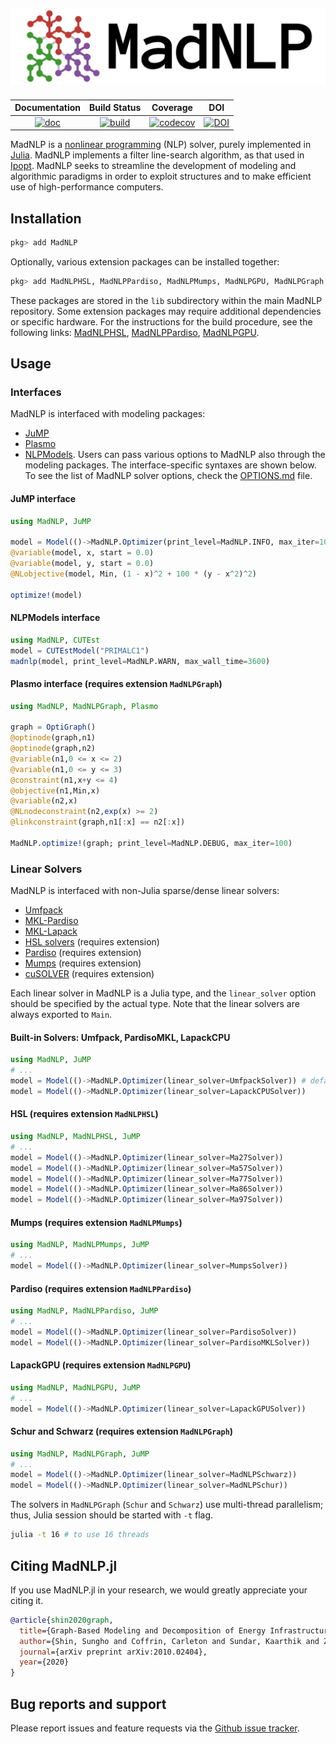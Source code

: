 ![Logo](logo-full.svg)
---
| **Documentation** | **Build Status** | **Coverage** | **DOI** |
|:-----------------:|:----------------:|:----------------:|:----------------:|
| [![doc](https://img.shields.io/badge/docs-dev-blue.svg)](https://madnlp.github.io/MadNLP.jl/dev) | [![build](https://github.com/MadNLP/MadNLP.jl/workflows/build/badge.svg?branch=dev%2Fgithub_actions)](https://github.com/MadNLP/MadNLP.jl/actions?query=workflow%3Abuild) | [![codecov](https://codecov.io/gh/MadNLP/MadNLP.jl/branch/master/graph/badge.svg?token=MBxH2AAu8Z)](https://codecov.io/gh/MadNLP/MadNLP.jl) | [![DOI](https://zenodo.org/badge/DOI/10.5281/zenodo.5825776.svg)](https://doi.org/10.5281/zenodo.5825776) |

MadNLP is a [nonlinear programming](https://en.wikipedia.org/wiki/Nonlinear_programming) (NLP) solver, purely implemented in [Julia](https://julialang.org/). MadNLP implements a filter line-search algorithm, as that used in [Ipopt](https://github.com/coin-or/Ipopt). MadNLP seeks to streamline the development of modeling and algorithmic paradigms in order to exploit structures and to make efficient use of high-performance computers.

## Installation
```julia
pkg> add MadNLP
```
Optionally, various extension packages can be installed together:
```julia
pkg> add MadNLPHSL, MadNLPPardiso, MadNLPMumps, MadNLPGPU, MadNLPGraph, MadNLPKrylov
```
These packages are stored in the `lib` subdirectory within the main MadNLP repository. Some extension packages may require additional dependencies or specific hardware. For the instructions for the build procedure, see the following links: [MadNLPHSL](https://github.com/MadNLP/MadNLP.jl/tree/master/lib/MadNLPHSL), [MadNLPPardiso](https://github.com/MadNLP/MadNLP.jl/tree/master/lib/MadNLPHSL), [MadNLPGPU](https://github.com/MadNLP/MadNLP.jl/tree/master/lib/MadNLPGPU).


## Usage
### Interfaces
MadNLP is interfaced with modeling packages:
- [JuMP](https://github.com/jump-dev/JuMP.jl)
- [Plasmo](https://github.com/zavalab/Plasmo.jl)
- [NLPModels](https://github.com/JuliaSmoothOptimizers/NLPModels.jl).
Users can pass various options to MadNLP also through the modeling packages. The interface-specific syntaxes are shown below. To see the list of MadNLP solver options, check the [OPTIONS.md](https://github.com/MadNLP/MadNLP/blob/master/OPTIONS.md) file.

#### JuMP interface
```julia
using MadNLP, JuMP

model = Model(()->MadNLP.Optimizer(print_level=MadNLP.INFO, max_iter=100))
@variable(model, x, start = 0.0)
@variable(model, y, start = 0.0)
@NLobjective(model, Min, (1 - x)^2 + 100 * (y - x^2)^2)

optimize!(model)

```

#### NLPModels interface
```julia
using MadNLP, CUTEst
model = CUTEstModel("PRIMALC1")
madnlp(model, print_level=MadNLP.WARN, max_wall_time=3600)
```

#### Plasmo interface (requires extension `MadNLPGraph`)
```julia
using MadNLP, MadNLPGraph, Plasmo

graph = OptiGraph()
@optinode(graph,n1)
@optinode(graph,n2)
@variable(n1,0 <= x <= 2)
@variable(n1,0 <= y <= 3)
@constraint(n1,x+y <= 4)
@objective(n1,Min,x)
@variable(n2,x)
@NLnodeconstraint(n2,exp(x) >= 2)
@linkconstraint(graph,n1[:x] == n2[:x])

MadNLP.optimize!(graph; print_level=MadNLP.DEBUG, max_iter=100)

```

### Linear Solvers
MadNLP is interfaced with non-Julia sparse/dense linear solvers:
- [Umfpack](https://people.engr.tamu.edu/davis/suitesparse.html)
- [MKL-Pardiso](https://software.intel.com/content/www/us/en/develop/documentation/mkl-developer-reference-fortran/top/sparse-solver-routines/intel-mkl-pardiso-parallel-direct-sparse-solver-interface.html)
- [MKL-Lapack](https://software.intel.com/content/www/us/en/develop/documentation/mkl-developer-reference-fortran/top/lapack-routines.html)
- [HSL solvers](http://www.hsl.rl.ac.uk/ipopt/) (requires extension)
- [Pardiso](https://www.pardiso-project.org/) (requires extension)
- [Mumps](http://mumps.enseeiht.fr/)  (requires extension)
- [cuSOLVER](https://docs.nvidia.com/cuda/cusolver/index.html) (requires extension)

Each linear solver in MadNLP is a Julia type, and the `linear_solver` option should be specified by the actual type. Note that the linear solvers are always exported to `Main`.

#### Built-in Solvers: Umfpack, PardisoMKL, LapackCPU
```julia
using MadNLP, JuMP
# ...
model = Model(()->MadNLP.Optimizer(linear_solver=UmfpackSolver)) # default
model = Model(()->MadNLP.Optimizer(linear_solver=LapackCPUSolver))
```

#### HSL (requires extension `MadNLPHSL`)
```julia
using MadNLP, MadNLPHSL, JuMP
# ...
model = Model(()->MadNLP.Optimizer(linear_solver=Ma27Solver))
model = Model(()->MadNLP.Optimizer(linear_solver=Ma57Solver))
model = Model(()->MadNLP.Optimizer(linear_solver=Ma77Solver))
model = Model(()->MadNLP.Optimizer(linear_solver=Ma86Solver))
model = Model(()->MadNLP.Optimizer(linear_solver=Ma97Solver))
```

#### Mumps (requires extension `MadNLPMumps`)
```julia
using MadNLP, MadNLPMumps, JuMP
# ...
model = Model(()->MadNLP.Optimizer(linear_solver=MumpsSolver))
```

#### Pardiso (requires extension `MadNLPPardiso`)
```julia
using MadNLP, MadNLPPardiso, JuMP
# ...
model = Model(()->MadNLP.Optimizer(linear_solver=PardisoSolver))
model = Model(()->MadNLP.Optimizer(linear_solver=PardisoMKLSolver))
```

#### LapackGPU (requires extension `MadNLPGPU`)
```julia
using MadNLP, MadNLPGPU, JuMP
# ...
model = Model(()->MadNLP.Optimizer(linear_solver=LapackGPUSolver))
```


#### Schur and Schwarz (requires extension `MadNLPGraph`)
```julia
using MadNLP, MadNLPGraph, JuMP
# ...
model = Model(()->MadNLP.Optimizer(linear_solver=MadNLPSchwarz))
model = Model(()->MadNLP.Optimizer(linear_solver=MadNLPSchur))
```
The solvers in `MadNLPGraph` (`Schur` and `Schwarz`) use multi-thread parallelism; thus, Julia session should be started with `-t` flag.
```sh
julia -t 16 # to use 16 threads
```

## Citing MadNLP.jl
If you use MadNLP.jl in your research, we would greatly appreciate your citing it.
```bibtex
@article{shin2020graph,
  title={Graph-Based Modeling and Decomposition of Energy Infrastructures},
  author={Shin, Sungho and Coffrin, Carleton and Sundar, Kaarthik and Zavala, Victor M},
  journal={arXiv preprint arXiv:2010.02404},
  year={2020}
}
```

## Bug reports and support
Please report issues and feature requests via the [Github issue tracker](https://github.com/MadNLP/MadNLP.jl/issues).
